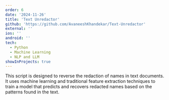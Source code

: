 ```yaml
---
order: 6
date: '2024-11-26'
title: 'Text Unredactor'
github: 'https://github.com/AvaneeshKhandekar/Text-Unredactor'
external: ''
ios: ''
android: ''
tech:
  - Python
  - Machine Learning
  - NLP and LLM
showInProjects: true
---
```


This script is designed to reverse the redaction of names in text documents. It uses machine learning and traditional feature extraction techniques to train a model that predicts and recovers redacted names based on the patterns found in the text.